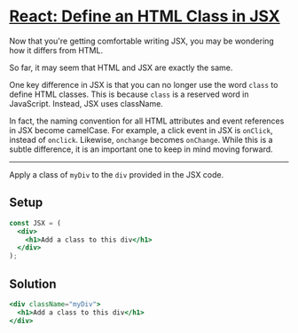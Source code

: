 # [React: Define an HTML Class in JSX](https://learn.freecodecamp.org/front-end-libraries/react/define-an-html-class-in-jsx)

Now that you're getting comfortable writing JSX, you may be wondering how it differs from HTML.

So far, it may seem that HTML and JSX are exactly the same.

One key difference in JSX is that you can no longer use the word `class` to define HTML classes. This is because `class` is a reserved word in JavaScript. Instead, JSX uses className.

In fact, the naming convention for all HTML attributes and event references in JSX become camelCase. For example, a click event in JSX is `onClick`, instead of `onclick`. Likewise, `onchange` becomes `onChange`. While this is a subtle difference, it is an important one to keep in mind moving forward.

---

Apply a class of `myDiv` to the `div` provided in the JSX code.

## Setup
```jsx
const JSX = (
  <div>
    <h1>Add a class to this div</h1>
  </div>
);
```

## Solution
```jsx
<div className="myDiv">
  <h1>Add a class to this div</h1>
</div>
```
